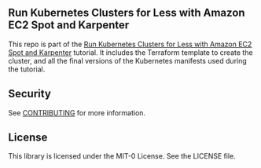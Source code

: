 ## Run Kubernetes Clusters for Less with Amazon EC2 Spot and Karpenter

This repo is part of the [Run Kubernetes Clusters for Less with Amazon EC2 Spot and Karpenter](https://community.aws/tutorials/run-kubernetes-clusters-for-less-with-amazon-ec2-spot-and-karpenter) tutorial. It includes the Terraform template to create the cluster, and all the final versions of the Kubernetes manifests used during the tutorial.

## Security

See [CONTRIBUTING](CONTRIBUTING.md#security-issue-notifications) for more information.

## License

This library is licensed under the MIT-0 License. See the LICENSE file.

